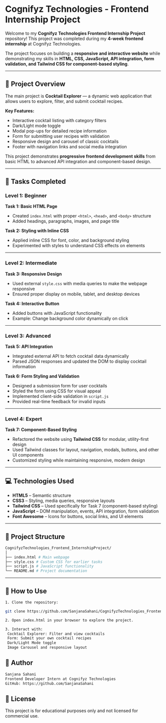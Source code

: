 # Cognifyz Technologies - Frontend Internship Project

Welcome to my **Cognifyz Technologies Frontend Internship Project** repository! This project was completed during my **4-week frontend internship** at Cognifyz Technologies.

The project focuses on building a **responsive and interactive website** while demonstrating my skills in **HTML, CSS, JavaScript, API integration, form validation, and Tailwind CSS for component-based styling**.

---

## 🌟 Project Overview

The main project is **Cocktail Explorer** — a dynamic web application that allows users to explore, filter, and submit cocktail recipes.

**Key Features:**

- Interactive cocktail listing with category filters  
- Dark/Light mode toggle  
- Modal pop-ups for detailed recipe information  
- Form for submitting user recipes with validation  
- Responsive design and carousel of classic cocktails  
- Footer with navigation links and social media integration  

This project demonstrates **progressive frontend development skills** from basic HTML to advanced API integration and component-based design.

---

## 📝 Tasks Completed

### **Level 1: Beginner**

**Task 1: Basic HTML Page**  
- Created `index.html` with proper `<html>`, `<head>`, and `<body>` structure  
- Added headings, paragraphs, images, and page title  

**Task 2: Styling with Inline CSS**  
- Applied inline CSS for font, color, and background styling  
- Experimented with styles to understand CSS effects on elements  

---

### **Level 2: Intermediate**

**Task 3: Responsive Design**  
- Used external `style.css` with media queries to make the webpage responsive  
- Ensured proper display on mobile, tablet, and desktop devices  

**Task 4: Interactive Button**  
- Added buttons with JavaScript functionality  
- Example: Change background color dynamically on click  

---

### **Level 3: Advanced**

**Task 5: API Integration**  
- Integrated external API to fetch cocktail data dynamically  
- Parsed JSON responses and updated the DOM to display cocktail information  

**Task 6: Form Styling and Validation**  
- Designed a submission form for user cocktails  
- Styled the form using CSS for visual appeal  
- Implemented client-side validation in `script.js`  
- Provided real-time feedback for invalid inputs  

---

### **Level 4: Expert**

**Task 7: Component-Based Styling**  
- Refactored the website using **Tailwind CSS** for modular, utility-first design  
- Used Tailwind classes for layout, navigation, modals, buttons, and other UI components  
- Customized styling while maintaining responsive, modern design  

---

## 💻 Technologies Used

- **HTML5** – Semantic structure  
- **CSS3** – Styling, media queries, responsive layouts  
- **Tailwind CSS** – Used specifically for Task 7 (component-based styling)  
- **JavaScript** – DOM manipulation, events, API integration, form validation  
- **Font Awesome** – Icons for buttons, social links, and UI elements  

---

## 📂 Project Structure
```bash
CognifyzTechnologies_Frontend_InternshipProject/
│
├── index.html # Main webpage
├── style.css # Custom CSS for earlier tasks
├── script.js # JavaScript functionality
└── README.md # Project documentation
```

---

## 🚀 How to Use


```bash
1. Clone the repository:  

git clone https://github.com/SanjanaSahani/CognifyzTechnologies_Frontend_InternshipProject.git

2. Open index.html in your browser to explore the project.

3. Interact with:
 Cocktail Explorer: Filter and view cocktails
 Form: Submit your own cocktail recipes
 Dark/Light Mode toggle
 Image Carousel and responsive layout
```

## 📌 Author

```bash
Sanjana Sahani
Frontend Developer Intern at Cognifyz Technologies
GitHub: https://github.com/SanjanaSahani
```

## 📄 License

This project is for educational purposes only and not licensed for commercial use.